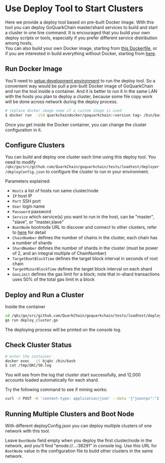 # Use Deploy Tool to Start Clusters

Here we provide a deploy tool based on pre-built Docker image. With this tool you can deploy GoQuarkChain master/shard 
services to build and start a cluster in one line command. 
It is encouraged that you build your own deploy scripts or tools, especially if you prefer different service distribution among hosts,   
You can also build your own Docker image, starting from [this Dockerfile](../Dockerfile), or if you are interested in build everything without
Docker, starting from [here](../../../README.md#development-setup). 

## Run Docker Image

You'll need to [setup development environment](../../../README.md#development-setup) to run the deploy tool. So a convenient 
way would be pull a pre-built Docker image of GoQuarkChain and run the tool inside a container. And it is better to run it
in the same LAN with the hosts you plan to deploy a cluster, because some file copy work will be done across network 
during the deploy process. 
```bash
# replace docker image name if a custom image is used
$ docker run  -itd quarkchaindocker/goquarkchain:<version tag> /bin/bash 
```
Once you get inside the Docker container, you can change the cluster configuration in it.

## Configure Clusters

You can build and deploy one cluster each time using this deploy tool. You need to modify 
`/qkc/go/src/github.com/QuarkChain/goquarkchain/tests/loadtest/deployer/deployConfig.json` 
to configure the cluster to run in your environment. 

Parameters explained:
- `Hosts` a list of hosts run same cluster/node
- `IP` host IP
- `Port` SSH port
- `User` login name
- `Password` password
- `Service` which service(s) you want to run in the host, can be "master", "slave", or "master,slave"
- `BootNode` bootnode URL to discover and connect to other clusters, refer to [here](#running-multiple-clusters-and-boot-node) for detail
- `ChainNumber` defines the number of chains in the cluster, each chain has a number of shards 
- `ShardNumber` defines the number of shards in the cluster (must be power of 2, and an integral multiple of ChainNumber)
- `TargetRootBlockTime` defines the target block interval in seconds of root chain
- `TargetMinorBlockTime` defines the target block interval on each shard
- `GasLimit` defines the gas limit for a block; note that in-shard transactions uses 50% of the total gas limit in a block

## Deploy and Run a Cluster
Inside the container
```bash
cd /qkc/go/src/github.com/QuarkChain/goquarkchain/tests/loadtest/deployer
go run deploy_cluster.go
```

The deploying process will be printed on the console log. 
## Check Cluster Status
```bash
# enter the container
docker exec  -it bjqkc /bin/bash
$ cat /tmp/QKC/S0.log
```
You will see from the log that cluster start successfully, and 12,000 accounts loaded automatically for each shard.

Try the following command to see if mining works:
```bash
curl -X POST -H 'content-type: application/json' --data '{"jsonrpc":"2.0","method":"setMining","params":[true],"id":0}' http://127.0.0.1:38491
```
## Running Multiple Clusters and Boot Node
With different deployConfig.json you can deploy multiple clusters of one network with this tool. 

Leave `BootNode` field empty when you deploy the first cluster/node in the network, and you'll find 
"enode://...:38291" in console log. Use this URL for `BootNode` value in the configuration file to build other clusters in the same network.
